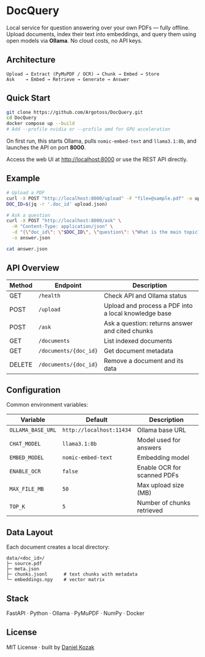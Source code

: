 # DocQuery

Local service for question answering over your own PDFs — fully offline. Upload documents, index their text into embeddings, and query them using open models via **Ollama**. No cloud costs, no API keys.

## Architecture

```
Upload → Extract (PyMuPDF / OCR) → Chunk → Embed → Store
Ask    → Embed → Retrieve → Generate → Answer
```

## Quick Start

```bash
git clone https://github.com/Argotoss/DocQuery.git
cd DocQuery
docker compose up --build
# Add --profile nvidia or --profile amd for GPU acceleration
```

On first run, this starts Ollama, pulls `nomic-embed-text` and `llama3.1:8b`, and launches the API on port **8000**.

Access the web UI at <http://localhost:8000> or use the REST API directly.

## Example

```bash
# Upload a PDF
curl -X POST "http://localhost:8000/upload" -F "file=@sample.pdf" -o upload.json
DOC_ID=$(jq -r '.doc_id' upload.json)

# Ask a question
curl -X POST "http://localhost:8000/ask" \
  -H "Content-Type: application/json" \
  -d "{\"doc_id\": \"$DOC_ID\", \"question\": \"What is the main topic?\"}" \
  -o answer.json

cat answer.json
```

## API Overview

Method | Endpoint | Description
------ | -------- | -----------
GET | `/health` | Check API and Ollama status
POST | `/upload` | Upload and process a PDF into a local knowledge base
POST | `/ask` | Ask a question: returns answer and cited chunks
GET | `/documents` | List indexed documents
GET | `/documents/{doc_id}` | Get document metadata
DELETE | `/documents/{doc_id}` | Remove a document and its data

## Configuration

Common environment variables:

Variable | Default | Description
-------- | ------- | -----------
`OLLAMA_BASE_URL` | `http://localhost:11434` | Ollama base URL
`CHAT_MODEL` | `llama3.1:8b` | Model used for answers
`EMBED_MODEL` | `nomic-embed-text` | Embedding model
`ENABLE_OCR` | `false` | Enable OCR for scanned PDFs
`MAX_FILE_MB` | `50` | Max upload size (MB)
`TOP_K` | `5` | Number of chunks retrieved

## Data Layout

Each document creates a local directory:

```
data/<doc_id>/
├─ source.pdf
├─ meta.json
├─ chunks.jsonl      # text chunks with metadata
└─ embeddings.npy    # vector matrix
```

## Stack

FastAPI · Python · Ollama · PyMuPDF · NumPy · Docker

## License

MIT License · built by [Daniel Kozak](https://github.com/Argotoss)
